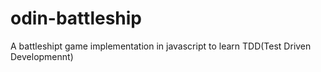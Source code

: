 # odin-battleship
A battleshipt game implementation in javascript to learn TDD(Test Driven Developmennt)
